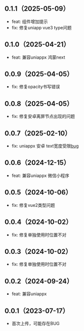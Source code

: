 ## 0.1.1（2025-05-09）
- feat: 组件增加提示
- fix: 修复uniapp vue3 type问题
## 0.1.0（2025-04-21）
- feat: 兼容uniappx 鸿蒙next
## 0.0.9（2025-04-05）
- fix: 修复opacity书写错误
## 0.0.8（2025-04-05）
- fix: 修复安卓离屏节点出现的问题
## 0.0.7（2025-02-10）
- fix: uniappx 安卓 text宽度受限[bug](https://issues.dcloud.net.cn/pages/issues/detail?id=11847)
## 0.0.6（2024-12-15）
- feat: 兼容uniappx 微信小程序
## 0.0.5（2024-10-06）
- fix: 修复vue2类型问题
## 0.0.4（2024-10-02）
- fix: 修复单独使用时位置不对
## 0.0.3（2024-10-02）
- fix: 修复单独使用时位置不对
## 0.0.2（2024-09-24）
- feat: 兼容uniappx
## 0.0.1（2023-07-17）
- 首次上传，可能存在BUG
